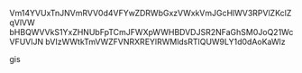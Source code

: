 Vm14YVUxTnJNVmRVV0d4VFYwZDRWbGxzVWxkVmJGcHlWV3RPVlZKclZqVlVW
bHBQWVVkS1YxZHNUbFpTCmJFWXpWWHBDVDJSR2NFaGhSM0JoQ21WcVFUVlJN
bVIzWWtkTmVWZFVNRXREYlRWMldsRTlQUW9LY1d0dAoKaWlz

gis